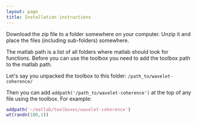 ```yaml
---
layout: page
title: Installation instructions
---
```


Download the zip file to a folder somewhere on your computer. Unzip it and place the files (including sub-folders) somewhere. 

The matlab path is a list of all folders where matlab should look for functions. Before you can use the toolbox you need to add the toolbox path to the matlab path.

Let's say you unpacked the toolbox to this folder: `/path_to/wavelet-coherence/`

Then you can add `addpath('/path_to/wavelet-coherence')` at the top of any file using the toolbox. For example:

```matlab
addpath('~/matlab/toolboxes/wavelet-coherence')
wt(randn(100,1))
```


